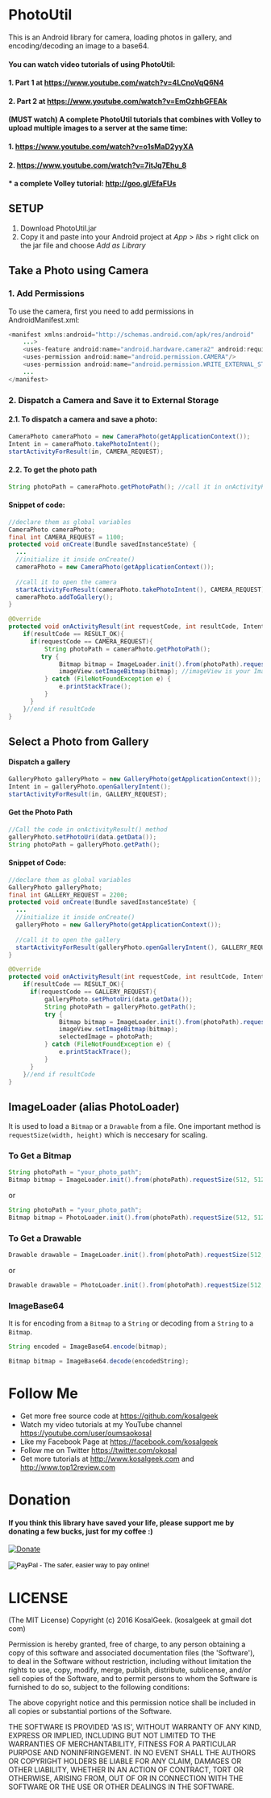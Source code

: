 # PhotoUtil
This is an Android library for camera, loading photos in gallery, and encoding/decoding an image to a base64.

#### You can watch video tutorials of using PhotoUtil: 
#### 1. Part 1 at https://www.youtube.com/watch?v=4LCnoVqQ6N4
#### 2. Part 2 at https://www.youtube.com/watch?v=EmOzhbGFEAk

#### (MUST watch) A complete PhotoUtil tutorials that combines with Volley to upload multiple images to a server at the same time:
#### 1. https://www.youtube.com/watch?v=o1sMaD2yyXA
#### 2. https://www.youtube.com/watch?v=7itJq7Ehu_8
#### * a complete Volley tutorial: http://goo.gl/EfaFUs

## SETUP
1. Download PhotoUtil.jar
2. Copy it and paste into your Android project at *App* > *libs* > right click on the jar file and choose *Add as Library*

## Take a Photo using Camera
### 1. Add Permissions
To use the camera, first you need to add permissions in AndroidManifest.xml:
```java
<manifest xmlns:android="http://schemas.android.com/apk/res/android"
    ...>
    <uses-feature android:name="android.hardware.camera2" android:required="true"/>
    <uses-permission android:name="android.permission.CAMERA"/>
    <uses-permission android:name="android.permission.WRITE_EXTERNAL_STORAGE"/>
    ...
</manifest>
```
### 2. Dispatch a Camera and Save it to External Storage
#### 2.1. To dispatch a camera and save a photo:
```java
CameraPhoto cameraPhoto = new CameraPhoto(getApplicationContext());
Intent in = cameraPhoto.takePhotoIntent();
startActivityForResult(in, CAMERA_REQUEST);
```
#### 2.2. To get the photo path
```java
String photoPath = cameraPhoto.getPhotoPath(); //call it in onActivityResult() method
```

#### Snippet of code:
```java
//declare them as global variables
CameraPhoto cameraPhoto;
final int CAMERA_REQUEST = 1100;
protected void onCreate(Bundle savedInstanceState) {
  ...
  //initialize it inside onCreate()
  cameraPhoto = new CameraPhoto(getApplicationContext());
  
  //call it to open the camera
  startActivityForResult(cameraPhoto.takePhotoIntent(), CAMERA_REQUEST);
  cameraPhoto.addToGallery();
}

@Override
protected void onActivityResult(int requestCode, int resultCode, Intent data) {
    if(resultCode == RESULT_OK){
      if(requestCode == CAMERA_REQUEST){
          String photoPath = cameraPhoto.getPhotoPath();
         try {
              Bitmap bitmap = ImageLoader.init().from(photoPath).requestSize(512, 512).getBitmap();
              imageView.setImageBitmap(bitmap); //imageView is your ImageView
          } catch (FileNotFoundException e) {
              e.printStackTrace();
          }
      }
    }//end if resultCode
}
```

## Select a Photo from Gallery
#### Dispatch a gallery
```java
GalleryPhoto galleryPhoto = new GalleryPhoto(getApplicationContext());
Intent in = galleryPhoto.openGalleryIntent();
startActivityForResult(in, GALLERY_REQUEST);
```

#### Get the Photo Path
```java
//Call the code in onActivityResult() method
galleryPhoto.setPhotoUri(data.getData());
String photoPath = galleryPhoto.getPath();
```

#### Snippet of Code:
```java
//declare them as global variables
GalleryPhoto galleryPhoto;
final int GALLERY_REQUEST = 2200;
protected void onCreate(Bundle savedInstanceState) {
  ...
  //initialize it inside onCreate()
  galleryPhoto = new GalleryPhoto(getApplicationContext());
  
  //call it to open the gallery
  startActivityForResult(galleryPhoto.openGalleryIntent(), GALLERY_REQUEST);
}

@Override
protected void onActivityResult(int requestCode, int resultCode, Intent data) {
    if(resultCode == RESULT_OK){
      if(requestCode == GALLERY_REQUEST){
          galleryPhoto.setPhotoUri(data.getData());
          String photoPath = galleryPhoto.getPath();
          try {
              Bitmap bitmap = ImageLoader.init().from(photoPath).requestSize(512, 512).getBitmap();
              imageView.setImageBitmap(bitmap);
              selectedImage = photoPath;
          } catch (FileNotFoundException e) {
              e.printStackTrace();
          }
      }
    }//end if resultCode
}
```

## ImageLoader (alias PhotoLoader)
It is used to load a ``Bitmap`` or a ``Drawable`` from a file. One important method is ``requestSize(width, height)`` which is neccesary for scaling. 
### To Get a Bitmap
```java
String photoPath = "your_photo_path";
Bitmap bitmap = ImageLoader.init().from(photoPath).requestSize(512, 512).getBitmap();
```
or
```java
String photoPath = "your_photo_path";
Bitmap bitmap = PhotoLoader.init().from(photoPath).requestSize(512, 512).getBitmap();
```
### To Get a Drawable
```java
Drawable drawable = ImageLoader.init().from(photoPath).requestSize(512, 512).getImageDrawable();
```
or
```java
Drawable drawable = PhotoLoader.init().from(photoPath).requestSize(512, 512).getImageDrawable();
```

### ImageBase64
It is for encoding from a ``Bitmap`` to a ``String`` or decoding from a ``String`` to a ``Bitmap``.
```java
String encoded = ImageBase64.encode(bitmap); 

Bitmap bitmap = ImageBase64.decode(encodedString);
```

# Follow Me
 * Get more free source code at https://github.com/kosalgeek
 * Watch my video tutorials at my YouTube channel https://youtube.com/user/oumsaokosal
 * Like my Facebook Page at https://facebook.com/kosalgeek
 * Follow me on Twitter https://twitter.com/okosal
 * Get more tutorials at http://www.kosalgeek.com and http://www.top12review.com

# Donation
#### If you think this library have saved your life, please support me by donating a few bucks, just for my coffee :)
[![Donate](https://img.shields.io/badge/Donate-PayPal-green.svg)](
https://www.paypal.com/cgi-bin/webscr?cmd=_donations&business=oumsaokosal01%40gmail%2ecom&lc=US&currency_code=USD&bn=PP%2dDonationsBF%3abtn_donateCC_LG%2egif%3aNonHosted)

<input type="image" src="https://www.paypalobjects.com/en_US/i/btn/btn_donateCC_LG.gif" border="0" name="submit" alt="PayPal - The safer, easier way to pay online!">
<img alt="" border="0" src="https://www.paypalobjects.com/en_US/i/scr/pixel.gif" width="1" height="1">
</form>
 
# LICENSE

(The MIT License)
Copyright (c) 2016 KosalGeek. (kosalgeek at gmail dot com)

Permission is hereby granted, free of charge, to any person obtaining a copy of this software and associated documentation files (the 'Software'), to deal in the Software without restriction, including without limitation the rights to use, copy, modify, merge, publish, distribute, sublicense, and/or sell copies of the Software, and to permit persons to whom the Software is furnished to do so, subject to the following conditions:

The above copyright notice and this permission notice shall be included in all copies or substantial portions of the Software.

THE SOFTWARE IS PROVIDED 'AS IS', WITHOUT WARRANTY OF ANY KIND, EXPRESS OR IMPLIED, INCLUDING BUT NOT LIMITED TO THE WARRANTIES OF MERCHANTABILITY, FITNESS FOR A PARTICULAR PURPOSE AND NONINFRINGEMENT. IN NO EVENT SHALL THE AUTHORS OR COPYRIGHT HOLDERS BE LIABLE FOR ANY CLAIM, DAMAGES OR OTHER LIABILITY, WHETHER IN AN ACTION OF CONTRACT, TORT OR OTHERWISE, ARISING FROM, OUT OF OR IN CONNECTION WITH THE SOFTWARE OR THE USE OR OTHER DEALINGS IN THE SOFTWARE.




